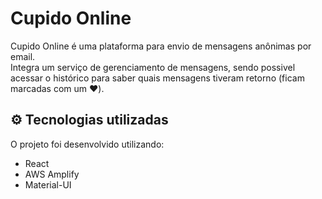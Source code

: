 # Cupido Online

Cupido Online é uma plataforma para envio de mensagens anônimas por email.  
Integra um serviço de gerenciamento de mensagens, sendo possivel acessar o histórico para saber quais mensagens tiveram retorno (ficam marcadas com um ❤️).

## ⚙️ Tecnologias utilizadas

O projeto foi desenvolvido utilizando:

- React
- AWS Amplify
- Material-UI
